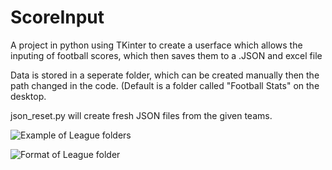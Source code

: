 # ScoreInput
A project in python using TKinter to create a userface which allows the inputing of football scores, which then saves them to a .JSON and excel file


Data is stored in a seperate folder, which can be created manually then the path changed in the code. (Default is a folder called "Football Stats" on the desktop.

json_reset.py will create fresh JSON files from the given teams.

![Example of League folders](https://i.imgur.com/pAlx0ue.png)

![Format of League folder](https://i.imgur.com/RbyTxXy.png)
